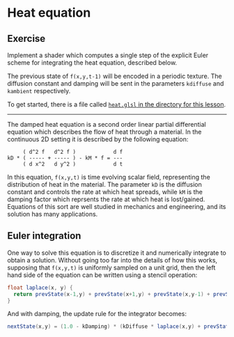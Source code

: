 # Heat equation

## Exercise

Implement a shader which computes a single step of the explicit Euler scheme for integrating the heat equation, described below.

The previous state of `f(x,y,t-1)` will be encoded in a periodic texture. The diffusion constant and damping will be sent in the parameters `kdiffuse` and `kambient` respectively.

To get started, there is a file called <a href="/open/25-gpgpu-2" target="_blank">`heat.glsl` in the directory for this lesson</a>.

***

The damped heat equation is a second order linear partial differential equation which describes the flow of heat through a material. In the continuous 2D setting it is described by the following equation:

```
     ( d^2 f   d^2 f )            d f
kD * ( ----- + ----- ) - kM * f = ---
     ( d x^2   d y^2 )            d t
```

In this equation, `f(x,y,t)` is time evolving scalar field, representing the distribution of heat in the material. The parameter `kD` is the diffusion constant and controls the rate at which heat spreads, while `kM` is the damping factor which reprsents the rate at which heat is lost/gained. Equations of this sort are well studied in mechanics and engineering, and its solution has many applications.

## Euler integration

One way to solve this equation is to discretize it and numerically integrate to obtain a solution. Without going too far into the details of how this works, supposing that `f(x,y,t)` is uniformly sampled on a unit grid, then the left hand side of the equation can be written using a stencil operation:

```glsl
float laplace(x, y) {
  return prevState(x-1,y) + prevState(x+1,y) + prevState(x,y-1) + prevState(x,y+1) - 4.0 * prevState(x,y);
}
```

And with damping, the update rule for the integrator becomes:

```glsl
nextState(x,y) = (1.0 - kDamping) * (kDiffuse * laplace(x,y) + prevState(x,y))
```
